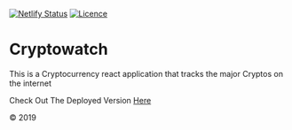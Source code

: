  [![Netlify Status](https://api.netlify.com/api/v1/badges/0b60491f-0c03-418f-8fab-2950866b9ec7/deploy-status)](https://app.netlify.com/sites/react-coin-site/deploys)  [![Licence](https://img.shields.io/github/license/orama254/Cryptowatch?style=flat-square)](https://img.shields.io/github/license/orama254/Cryptowatch?style=flat-square)

# Cryptowatch
 This is a Cryptocurrency react application that tracks the major Cryptos on the internet 
 
 Check Out The Deployed Version [Here](https://react-coin-site.netlify.com/)
 
 :copyright: 2019
 
